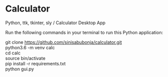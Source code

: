 # Calculator
Python, ttk, tkinter, sly / Calculator Desktop App

Run the following commands in your terminal to run this Python application:

git clone https://github.com/sinisabubonja/calculator.git <br/>
python3.6 -m venv calc <br/>
cd calc <br/>
source bin/activate<br/>
pip install -r requirements.txt <br/>
python gui.py
